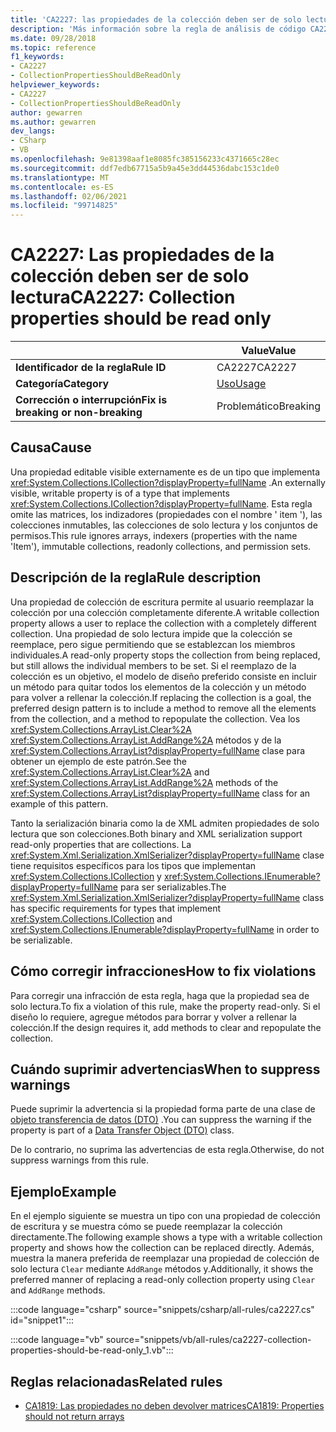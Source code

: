 ```yaml
---
title: 'CA2227: las propiedades de la colección deben ser de solo lectura (análisis de código)'
description: 'Más información sobre la regla de análisis de código CA2227: las propiedades de la colección deben ser de solo lectura'
ms.date: 09/28/2018
ms.topic: reference
f1_keywords:
- CA2227
- CollectionPropertiesShouldBeReadOnly
helpviewer_keywords:
- CA2227
- CollectionPropertiesShouldBeReadOnly
author: gewarren
ms.author: gewarren
dev_langs:
- CSharp
- VB
ms.openlocfilehash: 9e81398aaf1e8085fc385156233c4371665c28ec
ms.sourcegitcommit: ddf7edb67715a5b9a45e3dd44536dabc153c1de0
ms.translationtype: MT
ms.contentlocale: es-ES
ms.lasthandoff: 02/06/2021
ms.locfileid: "99714825"
---
```

# <a name="ca2227-collection-properties-should-be-read-only"></a><span data-ttu-id="705f8-103">CA2227: Las propiedades de la colección deben ser de solo lectura</span><span class="sxs-lookup"><span data-stu-id="705f8-103">CA2227: Collection properties should be read only</span></span>

| | <span data-ttu-id="705f8-104">Value</span><span class="sxs-lookup"><span data-stu-id="705f8-104">Value</span></span> |
|-|-|
| <span data-ttu-id="705f8-105">**Identificador de la regla**</span><span class="sxs-lookup"><span data-stu-id="705f8-105">**Rule ID**</span></span> |<span data-ttu-id="705f8-106">CA2227</span><span class="sxs-lookup"><span data-stu-id="705f8-106">CA2227</span></span>|
| <span data-ttu-id="705f8-107">**Categoría**</span><span class="sxs-lookup"><span data-stu-id="705f8-107">**Category**</span></span> |[<span data-ttu-id="705f8-108">Uso</span><span class="sxs-lookup"><span data-stu-id="705f8-108">Usage</span></span>](usage-warnings.md)|
| <span data-ttu-id="705f8-109">**Corrección o interrupción**</span><span class="sxs-lookup"><span data-stu-id="705f8-109">**Fix is breaking or non-breaking**</span></span> |<span data-ttu-id="705f8-110">Problemático</span><span class="sxs-lookup"><span data-stu-id="705f8-110">Breaking</span></span>|

## <a name="cause"></a><span data-ttu-id="705f8-111">Causa</span><span class="sxs-lookup"><span data-stu-id="705f8-111">Cause</span></span>

<span data-ttu-id="705f8-112">Una propiedad editable visible externamente es de un tipo que implementa <xref:System.Collections.ICollection?displayProperty=fullName> .</span><span class="sxs-lookup"><span data-stu-id="705f8-112">An externally visible, writable property is of a type that implements <xref:System.Collections.ICollection?displayProperty=fullName>.</span></span> <span data-ttu-id="705f8-113">Esta regla omite las matrices, los indizadores (propiedades con el nombre ' item '), las colecciones inmutables, las colecciones de solo lectura y los conjuntos de permisos.</span><span class="sxs-lookup"><span data-stu-id="705f8-113">This rule ignores arrays, indexers (properties with the name 'Item'), immutable collections, readonly collections, and permission sets.</span></span>

## <a name="rule-description"></a><span data-ttu-id="705f8-114">Descripción de la regla</span><span class="sxs-lookup"><span data-stu-id="705f8-114">Rule description</span></span>

<span data-ttu-id="705f8-115">Una propiedad de colección de escritura permite al usuario reemplazar la colección por una colección completamente diferente.</span><span class="sxs-lookup"><span data-stu-id="705f8-115">A writable collection property allows a user to replace the collection with a completely different collection.</span></span> <span data-ttu-id="705f8-116">Una propiedad de solo lectura impide que la colección se reemplace, pero sigue permitiendo que se establezcan los miembros individuales.</span><span class="sxs-lookup"><span data-stu-id="705f8-116">A read-only property stops the collection from being replaced, but still allows the individual members to be set.</span></span> <span data-ttu-id="705f8-117">Si el reemplazo de la colección es un objetivo, el modelo de diseño preferido consiste en incluir un método para quitar todos los elementos de la colección y un método para volver a rellenar la colección.</span><span class="sxs-lookup"><span data-stu-id="705f8-117">If replacing the collection is a goal, the preferred design pattern is to include a method to remove all the elements from the collection, and a method to repopulate the collection.</span></span> <span data-ttu-id="705f8-118">Vea los <xref:System.Collections.ArrayList.Clear%2A> <xref:System.Collections.ArrayList.AddRange%2A> métodos y de la <xref:System.Collections.ArrayList?displayProperty=fullName> clase para obtener un ejemplo de este patrón.</span><span class="sxs-lookup"><span data-stu-id="705f8-118">See the <xref:System.Collections.ArrayList.Clear%2A> and <xref:System.Collections.ArrayList.AddRange%2A> methods of the <xref:System.Collections.ArrayList?displayProperty=fullName> class for an example of this pattern.</span></span>

<span data-ttu-id="705f8-119">Tanto la serialización binaria como la de XML admiten propiedades de solo lectura que son colecciones.</span><span class="sxs-lookup"><span data-stu-id="705f8-119">Both binary and XML serialization support read-only properties that are collections.</span></span> <span data-ttu-id="705f8-120">La <xref:System.Xml.Serialization.XmlSerializer?displayProperty=fullName> clase tiene requisitos específicos para los tipos que implementan <xref:System.Collections.ICollection> y <xref:System.Collections.IEnumerable?displayProperty=fullName> para ser serializables.</span><span class="sxs-lookup"><span data-stu-id="705f8-120">The <xref:System.Xml.Serialization.XmlSerializer?displayProperty=fullName> class has specific requirements for types that implement <xref:System.Collections.ICollection> and <xref:System.Collections.IEnumerable?displayProperty=fullName> in order to be serializable.</span></span>

## <a name="how-to-fix-violations"></a><span data-ttu-id="705f8-121">Cómo corregir infracciones</span><span class="sxs-lookup"><span data-stu-id="705f8-121">How to fix violations</span></span>

<span data-ttu-id="705f8-122">Para corregir una infracción de esta regla, haga que la propiedad sea de solo lectura.</span><span class="sxs-lookup"><span data-stu-id="705f8-122">To fix a violation of this rule, make the property read-only.</span></span> <span data-ttu-id="705f8-123">Si el diseño lo requiere, agregue métodos para borrar y volver a rellenar la colección.</span><span class="sxs-lookup"><span data-stu-id="705f8-123">If the design requires it, add methods to clear and repopulate the collection.</span></span>

## <a name="when-to-suppress-warnings"></a><span data-ttu-id="705f8-124">Cuándo suprimir advertencias</span><span class="sxs-lookup"><span data-stu-id="705f8-124">When to suppress warnings</span></span>

<span data-ttu-id="705f8-125">Puede suprimir la advertencia si la propiedad forma parte de una clase de [objeto transferencia de datos (DTO)](/previous-versions/msp-n-p/ff649585(v=pandp.10)) .</span><span class="sxs-lookup"><span data-stu-id="705f8-125">You can suppress the warning if the property is part of a [Data Transfer Object (DTO)](/previous-versions/msp-n-p/ff649585(v=pandp.10)) class.</span></span>

<span data-ttu-id="705f8-126">De lo contrario, no suprima las advertencias de esta regla.</span><span class="sxs-lookup"><span data-stu-id="705f8-126">Otherwise, do not suppress warnings from this rule.</span></span>

## <a name="example"></a><span data-ttu-id="705f8-127">Ejemplo</span><span class="sxs-lookup"><span data-stu-id="705f8-127">Example</span></span>

<span data-ttu-id="705f8-128">En el ejemplo siguiente se muestra un tipo con una propiedad de colección de escritura y se muestra cómo se puede reemplazar la colección directamente.</span><span class="sxs-lookup"><span data-stu-id="705f8-128">The following example shows a type with a writable collection property and shows how the collection can be replaced directly.</span></span> <span data-ttu-id="705f8-129">Además, muestra la manera preferida de reemplazar una propiedad de colección de solo lectura `Clear` mediante `AddRange` métodos y.</span><span class="sxs-lookup"><span data-stu-id="705f8-129">Additionally, it shows the preferred manner of replacing a read-only collection property using `Clear` and `AddRange` methods.</span></span>

:::code language="csharp" source="snippets/csharp/all-rules/ca2227.cs" id="snippet1":::

:::code language="vb" source="snippets/vb/all-rules/ca2227-collection-properties-should-be-read-only_1.vb":::

## <a name="related-rules"></a><span data-ttu-id="705f8-130">Reglas relacionadas</span><span class="sxs-lookup"><span data-stu-id="705f8-130">Related rules</span></span>

- [<span data-ttu-id="705f8-131">CA1819: Las propiedades no deben devolver matrices</span><span class="sxs-lookup"><span data-stu-id="705f8-131">CA1819: Properties should not return arrays</span></span>](ca1819.md)
